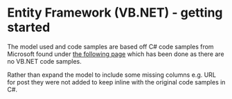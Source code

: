 # Entity Framework (VB.NET) - getting started

The model used and code samples are based off C# code samples from Microsoft found under [the following page](https://docs.microsoft.com/en-us/ef/) which has been done as there are no VB.NET code samples. 

Rather than expand the model to include some missing columns e.g. URL for post they were not added to keep inline with the original code samples in C#.